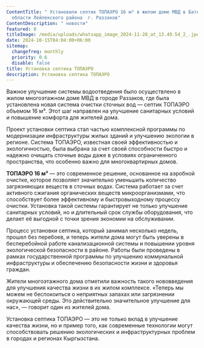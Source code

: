 ```yaml
---
ContentTitle: " Установили септик ТОПАЭРО 16 м³ в жилом доме МВД в Баткенской
  области Лейлекского района  г. Раззаков"
ContentDescription: " новости"
featured: 0
titleImage: /media/uploads/whatsapp_image_2024-11-28_at_13.49.54_2_.jpeg
date: 2024-10-15T04:04:00+06:00
sitemap:
  changefreq: monthly
  priority: 0.6
  disable: false
title: Установка септика ТОПАЭРО
description: Установка септика ТОПАЭРО
---
```

 Важное улучшение системы водоотведения было осуществлено в жилом многоэтажном доме МВД в городе Раззаков, где была установлена новая система очистки сточных вод — септик ТОПАЭРО объемом 16 м³. Этот шаг направлен на улучшение санитарных условий и повышение комфорта для жителей дома.

Проект установки септика стал частью комплексной программы по модернизации инфраструктуры жилых зданий и улучшению экологии в регионе. Система ТОПАЭРО, известная своей эффективностью и экологичностью, была выбрана за счет своей способности быстро и надежно очищать сточные воды даже в условиях ограниченного пространства, что особенно важно для многоквартирных домов.

**ТОПАЭРО 16 м³** — это современное решение, основанное на аэробной очистке, которое позволяет значительно уменьшить количество загрязняющих веществ в сточных водах. Система работает за счет активного сжигания органических веществ микроорганизмами, что способствует более эффективному и быстровыходному процессу очистки. Установка такой системы гарантирует не только улучшение санитарных условий, но и длительный срок службы оборудования, что делает её выгодной с точки зрения экономии на обслуживании.

Процесс установки септика, который занимал несколько недель, прошел без перебоев, и теперь жители дома могут быть уверены в бесперебойной работе канализационной системы и повышении уровня экологической безопасности в районе. Работы были проведены в рамках государственной программы по улучшению коммунальной инфраструктуры и обеспечению безопасности жизни и здоровья граждан.

Жители многоэтажного дома отметили важность такого нововведения для улучшения качества жизни в их жилом комплексе. «Теперь мы можем не беспокоиться о неприятных запахах или загрязнении окружающей среды. Это действительно значительное улучшение для нас», — говорит один из жителей дома.

Установка септика ТОПАЭРО — это не только вклад в улучшение качества жизни, но и пример того, как современные технологии могут способствовать решению экологических и инфраструктурных проблем в городах и регионах Кыргызстана.
